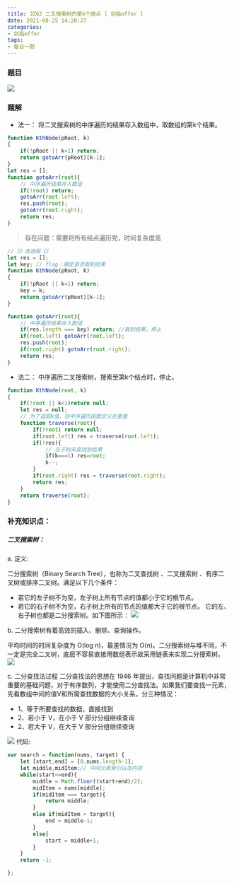```yaml
---
title: JZ62 二叉搜索树的第k个结点 [ 剑指offer ]
date: 2021-08-25 14:20:27
categories:
- 剑指offer
tags:
- 每日一题
---
```


### 题目
![](https://cdn.jsdelivr.net/gh/qw-null/BlogImages/20210825142603.png)

### 题解
+ 法一：
将二叉搜索树的中序遍历的结果存入数组中，取数组的第k个结果。
```javascript
function KthNode(pRoot, k)
{
    if(!pRoot || k<1) return;
    return gotoArr(pRoot)[k-1];
}
let res = [];
function gotoArr(root){
    // 中序遍历结果存入数组
    if(!root) return;
    gotoArr(root.left);
    res.push(root);
    gotoArr(root.right);
    return res;
}
```
> 存在问题：需要将所有结点遍历完，时间复杂度高

```javascript
// 》》改进版《《
let res = [];
let key; // flag：确定是否取到结果
function KthNode(pRoot, k)
{
    if(!pRoot || k<1) return;
    key = k;
    return gotoArr(pRoot)[k-1];
}

function gotoArr(root){
    // 中序遍历结果存入数组
    if(res.length === key) return; //取到结果，停止
    if(root.left) gotoArr(root.left);
    res.push(root);
    if(root.right) gotoArr(root.right);
    return res;
}
```
+ 法二：
中序遍历二叉搜索树，搜索至第k个结点时，停止。
```javascript
function KthNode(root, k)
{
    if(!root || k<1)return null;
    let res = null;
    // 为了追踪k值，将中序遍历函数定义在里面
    function traverse(root){
        if(!root) return null;
        if(root.left) res = traverse(root.left);
        if(!res){
            // 左子树未查找到结果
            if(k===1) res=root;
            k--;
        }
        if(root.right) res = traverse(root.right);
        return res;
    }
    return traverse(root);
}
```

### 补充知识点：

##### 二叉搜索树：
a. 定义:

二分搜索树（Binary Search Tree），也称为二叉查找树 、二叉搜索树 、有序二叉树或排序二叉树。满足以下几个条件：

+ 若它的左子树不为空，左子树上所有节点的值都小于它的根节点。
+ 若它的右子树不为空，右子树上所有的节点的值都大于它的根节点。
它的左、右子树也都是二分搜索树。如下图所示：
![](https://cdn.jsdelivr.net/gh/qw-null/BlogImages/20210825150004.png)


b. 二分搜索树有着高效的插入、删除、查询操作。

平均时间的时间复杂度为 O(log n)，最差情况为 O(n)。二分搜索树与堆不同，不一定是完全二叉树，底层不容易直接用数组表示故采用链表来实现二分搜索树。
![](https://cdn.jsdelivr.net/gh/qw-null/BlogImages/20210825150259.png)

c. 二分查找法过程
二分查找法的思想在 1946 年提出，查找问题是计算机中非常重要的基础问题，对于有序数列，才能使用二分查找法。如果我们要查找一元素，先看数组中间的值V和所需查找数据的大小关系，分三种情况：

+ 1、等于所要查找的数据，直接找到
+ 2、若小于 V，在小于 V 部分分组继续查询
+ 2、若大于 V，在大于 V 部分分组继续查询

![](https://cdn.jsdelivr.net/gh/qw-null/BlogImages/20210825150526.png)
代码:
```javascript
var search = function(nums, target) {
    let [start,end] = [0,nums.length-1];
    let middle,midItem;// 中间元素索引以及内容
    while(start<=end){
        middle = Math.floor((start+end)/2);
        midItem = nums[middle];
        if(midItem === target){
            return middle;
        }            
        else if(midItem > target){
            end = middle-1;
        }
        else{
            start = middle+1;
        }
    }
    return -1;

};
```